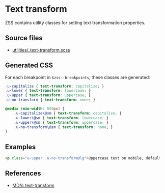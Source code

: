 # Text transform

ZSS contains utility classes for setting text transformation properties.

## Source files

- [utilities/_text-transform.scss](../../src/utilities/_text-transform.scss)

## Generated CSS

For each breakpoint in `$zss--breakpoints`, these classes are generated:

```css
.u-capitalize { text-transform: capitalize; }
.u-lower { text-transform: lowercase; }
.u-upper { text-transform: uppercase; }
.u-no-transform { text-transform: none; }

@media (min-width: 550px) {
    .u-capitalize\@sm { text-transform: capitalize; }
    .u-lower\@sm { text-transform: lowercase; }
    .u-upper\@sm { text-transform: uppercase; }
    .u-no-transform\@sm { text-transform: none; }
}
```
## Examples

```html
<p class="u-upper  u-no-transform@lg">Uppercase text on mobile, default text on desktop.</p>
```

## References

- [MDN: text-transform](https://developer.mozilla.org/en/docs/Web/CSS/text-transform)
